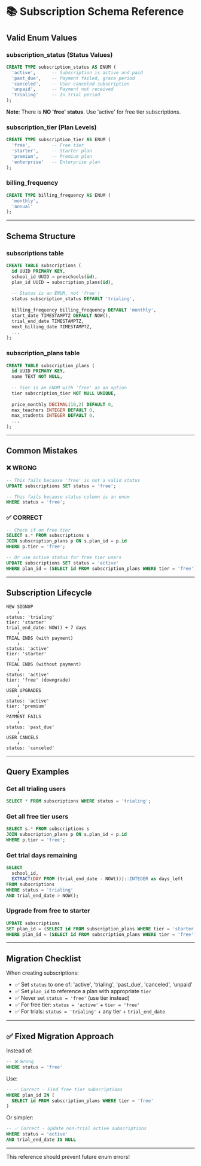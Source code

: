 # 📚 Subscription Schema Reference

## Valid Enum Values

### subscription_status (Status Values)
```sql
CREATE TYPE subscription_status AS ENUM (
  'active',      -- Subscription is active and paid
  'past_due',    -- Payment failed, grace period
  'canceled',    -- User canceled subscription
  'unpaid',      -- Payment not received
  'trialing'     -- In trial period
);
```

**Note**: There is **NO 'free' status**. Use 'active' for free tier subscriptions.

### subscription_tier (Plan Levels)
```sql
CREATE TYPE subscription_tier AS ENUM (
  'free',        -- Free tier
  'starter',     -- Starter plan
  'premium',     -- Premium plan
  'enterprise'   -- Enterprise plan
);
```

### billing_frequency
```sql
CREATE TYPE billing_frequency AS ENUM (
  'monthly',
  'annual'
);
```

---

## Schema Structure

### subscriptions table
```sql
CREATE TABLE subscriptions (
  id UUID PRIMARY KEY,
  school_id UUID → preschools(id),
  plan_id UUID → subscription_plans(id),
  
  -- Status is an ENUM, not 'free'!
  status subscription_status DEFAULT 'trialing',
  
  billing_frequency billing_frequency DEFAULT 'monthly',
  start_date TIMESTAMPTZ DEFAULT NOW(),
  trial_end_date TIMESTAMPTZ,
  next_billing_date TIMESTAMPTZ,
  ...
);
```

### subscription_plans table
```sql
CREATE TABLE subscription_plans (
  id UUID PRIMARY KEY,
  name TEXT NOT NULL,
  
  -- Tier is an ENUM with 'free' as an option
  tier subscription_tier NOT NULL UNIQUE,
  
  price_monthly DECIMAL(10,2) DEFAULT 0,
  max_teachers INTEGER DEFAULT 0,
  max_students INTEGER DEFAULT 0,
  ...
);
```

---

## Common Mistakes

### ❌ WRONG
```sql
-- This fails because 'free' is not a valid status
UPDATE subscriptions SET status = 'free';

-- This fails because status column is an enum
WHERE status = 'free';
```

### ✅ CORRECT
```sql
-- Check if on free tier
SELECT s.* FROM subscriptions s
JOIN subscription_plans p ON s.plan_id = p.id
WHERE p.tier = 'free';

-- Or use active status for free tier users
UPDATE subscriptions SET status = 'active'
WHERE plan_id = (SELECT id FROM subscription_plans WHERE tier = 'free');
```

---

## Subscription Lifecycle

```
NEW SIGNUP
    ↓
status: 'trialing'
tier: 'starter'
trial_end_date: NOW() + 7 days
    ↓
TRIAL ENDS (with payment)
    ↓
status: 'active'
tier: 'starter'
    ↓
TRIAL ENDS (without payment)
    ↓
status: 'active'
tier: 'free' (downgrade)
    ↓
USER UPGRADES
    ↓
status: 'active'
tier: 'premium'
    ↓
PAYMENT FAILS
    ↓
status: 'past_due'
    ↓
USER CANCELS
    ↓
status: 'canceled'
```

---

## Query Examples

### Get all trialing users
```sql
SELECT * FROM subscriptions WHERE status = 'trialing';
```

### Get all free tier users
```sql
SELECT s.* FROM subscriptions s
JOIN subscription_plans p ON s.plan_id = p.id
WHERE p.tier = 'free';
```

### Get trial days remaining
```sql
SELECT 
  school_id,
  EXTRACT(DAY FROM (trial_end_date - NOW()))::INTEGER as days_left
FROM subscriptions
WHERE status = 'trialing'
AND trial_end_date > NOW();
```

### Upgrade from free to starter
```sql
UPDATE subscriptions
SET plan_id = (SELECT id FROM subscription_plans WHERE tier = 'starter')
WHERE plan_id = (SELECT id FROM subscription_plans WHERE tier = 'free');
```

---

## Migration Checklist

When creating subscriptions:
- ✅ Set `status` to one of: 'active', 'trialing', 'past_due', 'canceled', 'unpaid'
- ✅ Set `plan_id` to reference a plan with appropriate `tier`
- ✅ Never set `status = 'free'` (use tier instead)
- ✅ For free tier: `status = 'active'` + `tier = 'free'`
- ✅ For trials: `status = 'trialing'` + any tier + `trial_end_date`

---

## ✅ Fixed Migration Approach

Instead of:
```sql
-- ❌ Wrong
WHERE status = 'free'
```

Use:
```sql
-- ✅ Correct - Find free tier subscriptions
WHERE plan_id IN (
  SELECT id FROM subscription_plans WHERE tier = 'free'
)
```

Or simpler:
```sql
-- ✅ Correct - Update non-trial active subscriptions
WHERE status = 'active' 
AND trial_end_date IS NULL
```

---

This reference should prevent future enum errors!

